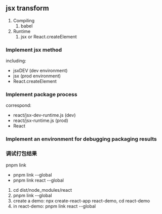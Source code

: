 ## jsx transform

1. Compiling
   1. babel
2. Runtime
   1. jsx or React.createElement
   
###  Implement jsx method
including:
- jsxDEV (dev environment)
- jsx (prod environment)
- React.createElement

### Implement package process
correspond:
- react/jsx-dev-runtime.js (dev)
- react/jsx-runtime.js (prod)
- React
   
### Implement an environment for debugging packaging results

### 调试打包结果
pnpm link 
- pnpm link --global
- pnpm link react --global

1. cd dist/node_modules/react
2. pnpm link --global
3. create a demo: npx create-react-app react-demo, cd react-demo
4. in react-demo: pnpm link react --global